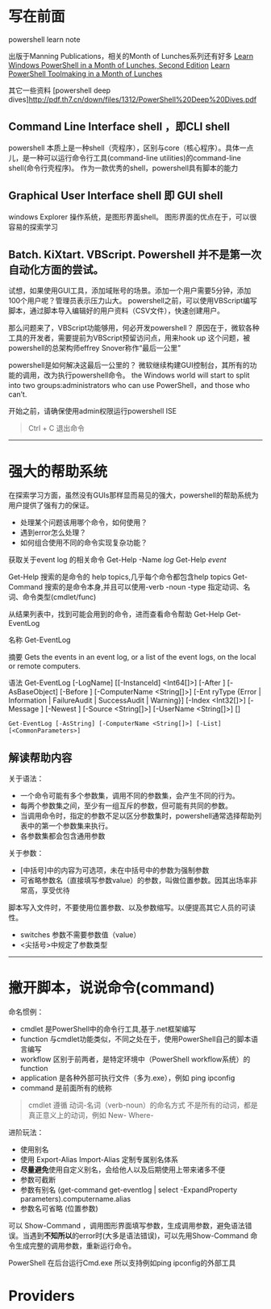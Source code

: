 # 写在前面
powershell learn note

出版于Manning Publications，相关的Month of Lunches系列还有好多
[Learn Windows PowerShell in a Month of Lunches, Second Edition](https://www.manning.com/books/learn-windows-powershell-in-a-month-of-lunches-second-edition)
[Learn PowerShell Toolmaking in a Month of Lunches](https://www.manning.com/books/learn-powershell-toolmaking-in-a-month-of-lunches)

其它一些资料
[powershell deep dives]http://pdf.th7.cn/down/files/1312/PowerShell%20Deep%20Dives.pdf

## Command Line Interface shell ，即CLI shell
powershell 本质上是一种shell（壳程序），区别与core（核心程序）。具体一点儿，是一种可以运行命令行工具(command-line utilities)的command-line shell(命令行壳程序)。
作为一款优秀的shell，powershell具有脚本的能力

## Graphical User Interface shell 即 GUI shell
windows Explorer 操作系统，是图形界面shell。
图形界面的优点在于，可以很容易的探索学习

## Batch. KiXtart. VBScript. Powershell 并不是第一次自动化方面的尝试。

试想，如果使用GUI工具，添加域账号的场景。添加一个用户需要5分钟，添加100个用户呢？管理员表示压力山大。
powershell之前，可以使用VBScript编写脚本，通过脚本导入编辑好的用户资料（CSV文件），快速创建用户。

那么问题来了，VBScript功能够用，何必开发powershell？
  原因在于，微软各种工具的开发者，需要提前为VBScript预留访问点，用来hook up
  这个问题，被powershell的总架构师effrey Snover称作“最后一公里”

powershell是如何解决这最后一公里的？
  微软继续构建GUI控制台，其所有的功能的调用，改为执行powershell命令。
  the Windows world will start to split into two groups:administrators who can use PowerShell，and those who can’t.

开始之前，请确保使用admin权限运行powershell ISE

> Ctrl + C 退出命令

*************************************

# 强大的帮助系统

在探索学习方面，虽然没有GUIs那样显而易见的强大，powershell的帮助系统为用户提供了强有力的保证。

* 处理某个问题该用哪个命令，如何使用？
* 遇到error怎么处理？
* 如何组合使用不同的命令实现复杂功能？

获取关于event log 的相关命令
    Get-Help -Name *log*
    Get-Help *event*

Get-Help 搜索的是命令的 help topics,几乎每个命令都包含help topics
Get-Command 搜索的是命令本身,并且可以使用-verb -noun -type 指定动词、名词、命令类型(cmdlet/func)

从结果列表中，找到可能会用到的命令，进而查看命令帮助
    Get-Help Get-EventLog

名称
    Get-EventLog
    
摘要
    Gets the events in an event log, or a list of the event logs, on the local or remote computers.

语法
    Get-EventLog [-LogName] <String> [[-InstanceId] <Int64[]>] [-After <DateTime>] [-AsBaseObject] [-Before <DateTime>] [-ComputerName <String[]>] [-Ent
    ryType {Error | Information | FailureAudit | SuccessAudit | Warning}] [-Index <Int32[]>] [-Message <String>] [-Newest <Int32>] [-Source <String[]>] 
    [-UserName <String[]>] [<CommonParameters>]
    
    Get-EventLog [-AsString] [-ComputerName <String[]>] [-List] [<CommonParameters>]

## 解读帮助内容

关于语法：

* 一个命令可能有多个参数集，调用不同的参数集，会产生不同的行为。
* 每两个参数集之间，至少有一组互斥的参数，但可能有共同的参数。
* 当调用命令时，指定的参数不足以区分参数集时，powershell通常选择帮助列表中的第一个参数集来执行。
* 各参数集都会包含通用参数

关于参数：

* [中括号]中的内容为可选项，未在中括号中的参数为强制参数
* 可省略参数名（直接填写参数value）的参数，叫做位置参数。因其出场率非常高，享受优待

脚本写入文件时，不要使用位置参数、以及参数缩写。以便提高其它人员的可读性。

* switches 参数不需要参数值（value）
* <尖括号>中规定了参数类型

******************************

# 撇开脚本，说说命令(command)

命名惯例：

* cmdlet 是PowerShell中的命令行工具,基于.net框架编写
* function 与cmdlet功能类似，不同之处在于，使用PowerShell自己的脚本语言编写
* workflow 区别于前两者，是特定环境中（PowerShell workflow系统）的function
* application 是各种外部可执行文件（多为.exe），例如 ping ipconfig
* command 是前面所有的统称

> cmdlet 遵循 动词-名词（verb-noun）的命名方式
> 不是所有的动词，都是真正意义上的动词，例如 New-  Where-

进阶玩法：

* 使用别名
* 使用 Export-Alias Import-Alias 定制专属别名体系
* **尽量避免**使用自定义别名，会给他人以及后期使用上带来诸多不便
* 参数可截断
* 参数有别名 (get-command get-eventlog | select -ExpandProperty parameters).computername.alias
* 参数名可省略 (位置参数)

可以 Show-Command <cmdlet>，调用图形界面填写参数，生成调用参数，避免语法错误。当遇到**不知所以**的error时(大多是语法错误)，可以先用Show-Command 命令生成完整的调用参数，重新运行命令。

PowerShell 在后台运行Cmd.exe 所以支持例如ping ipconfig的外部工具

# Providers




